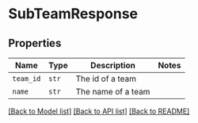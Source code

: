 # SubTeamResponse



## Properties

| Name | Type | Description | Notes |
| ---- | ---- | ----------- | ----- |
| `team_id` | ```str``` |  The id of a team  |  |
| `name` | ```str``` |  The name of a team  |  |


[[Back to Model list]](../README.md#documentation-for-models) [[Back to API list]](../README.md#documentation-for-api-endpoints) [[Back to README]](../README.md)



